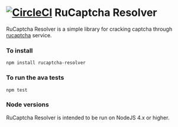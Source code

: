 [![CircleCI](https://circleci.com/gh/Cr1stal/rucaptcha-resolver.svg?style=svg)](https://circleci.com/gh/Cr1stal/rucaptcha-resolver)
RuCaptcha Resolver
=========

RuCaptcha Resolver is a simple library for cracking captcha through [rucaptcha](https://rucaptcha.com/?from=1330825) service.

### To install

    npm install rucaptcha-resolver

### To run the ava tests

    npm test

### Node versions

RuCaptcha Resolver is intended to be run on NodeJS 4.x or higher.
